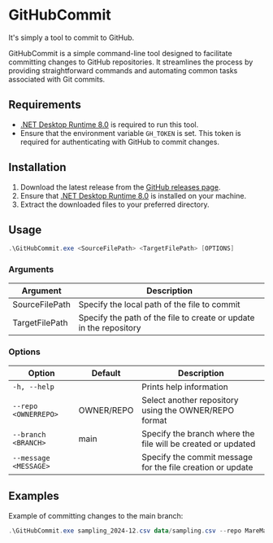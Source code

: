 # GitHubCommit

It's simply a tool to commit to GitHub.

GitHubCommit is a simple command-line tool designed to facilitate committing changes to GitHub repositories. It streamlines the process by providing straightforward commands and automating common tasks associated with Git commits.

## Requirements

- [.NET Desktop Runtime 8.0](https://dotnet.microsoft.com/en-us/download/dotnet/8.0) is required to run this tool.
- Ensure that the environment variable `GH_TOKEN` is set. This token is required for authenticating with GitHub to commit changes.

## Installation

1. Download the latest release from the [GitHub releases page](https://github.com/MareMare/GitHubCommit/releases).
2. Ensure that [.NET Desktop Runtime 8.0](https://dotnet.microsoft.com/en-us/download/dotnet/8.0) is installed on your machine.
3. Extract the downloaded files to your preferred directory.

## Usage

```ps1
.\GitHubCommit.exe <SourceFilePath> <TargetFilePath> [OPTIONS]
```

### Arguments

| Argument       | Description                                                        |
|----------------|--------------------------------------------------------------------|
| SourceFilePath | Specify the local path of the file to commit                       |
| TargetFilePath | Specify the path of the file to create or update in the repository |

### Options

| Option                 | Default     | Description                                                      |
|------------------------|-------------|------------------------------------------------------------------|
| `-h, --help`           |             | Prints help information                                          |
| `--repo <OWNERREPO>`   | OWNER/REPO  | Select another repository using the OWNER/REPO format            |
| `--branch <BRANCH>`    | main        | Specify the branch where the file will be created or updated     |
| `--message <MESSAGE>`  |             | Specify the commit message for the file creation or update       |

## Examples

Example of committing changes to the main branch:
```ps1
.\GitHubCommit.exe sampling_2024-12.csv data/sampling.csv --repo MareMare/GHCommitSandbox
```
